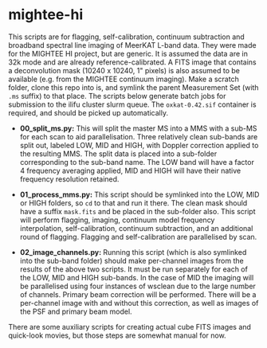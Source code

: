 # mightee-hi

This scripts are for flagging, self-calibration, continuum subtraction and broadband spectral line imaging of MeerKAT L-band data. They were made for the MIGHTEE HI project, but are generic. It is assumed the data are in 32k mode and are already reference-calibrated. A FITS image that contains a deconvolution mask (10240 x 10240, 1" pixels) is also assumed to be available (e.g. from the MIGHTEE continuum imaging). Make a scratch folder, clone this repo into is, and symlink the parent Measurement Set (with `.ms` suffix) to that place. The scripts below generate batch jobs for submission to the ilifu cluster slurm queue. The `oxkat-0.42.sif` container is required, and should be picked up automatically.

* **00_split_ms.py:** This will split the master MS into a MMS with a sub-MS for each scan to aid parallelisation. Three relatively clean sub-bands are split out, labeled LOW, MID and HIGH, with Doppler correction applied to the resulting MMS. The split data is placed into a sub-folder corresponding to the sub-band name. The LOW band will have a factor 4 frequency averaging applied, MID and HIGH will have their native frequency resolution retained.

* **01_process_mms.py:** This script should be symlinked into the LOW, MID or HIGH folders, so `cd` to that and run it there. The clean mask should have a suffix `mask.fits` and be placed in the sub-folder also. This script will perform flagging, imaging, continuum model frequency interpolation, self-calibration, continuum subtraction, and an additional round of flagging. Flagging and self-calibration are parallelised by scan.

* **02_image_channels.py:** Running this script (which is also symlinked into the sub-band folder) should make per-channel images from the results of the above two scripts. It must be run separately for each of the LOW, MID and HIGH sub-bands. In the case of MID the imaging will be parallelised using four instances of wsclean due to the large number of channels. Primary beam correction will be performed. There will be a per-channel image with and without this correction, as well as images of the PSF and primary beam model.

There are some auxiliary scripts for creating actual cube FITS images and quick-look movies, but those steps are somewhat manual for now. 
